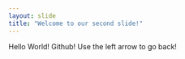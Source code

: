```yaml
---
layout: slide
title: "Welcome to our second slide!"
---
```

Hello World! Github!
Use the left arrow to go back!
